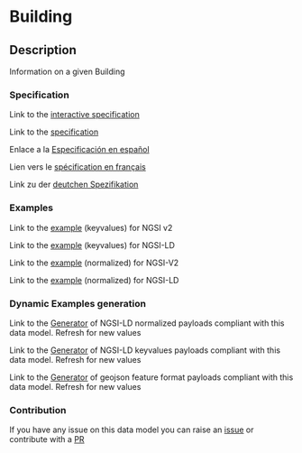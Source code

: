 # Building

## Description 

Information on a given Building
### Specification

Link to the [interactive specification](https://swagger.lab.fiware.org/?url=https://smart-data-models.github.io/dataModel.Building/Building/swagger.yaml)

Link to the [specification](https://smart-data-models.github.io/dataModel.Building/Building/doc/spec.md)

Enlace a la [Especificación en español](https://smart-data-models.github.io/dataModel.Building/Building/doc/spec_ES.md)

Lien vers le [spécification en français](https://smart-data-models.github.io/dataModel.Building/Building/doc/spec_FR.md)

Link zu der [deutchen Spezifikation](https://smart-data-models.github.io/dataModel.Building/Building/doc/spec_DE.md)
### Examples

Link to the [example](https://smart-data-models.github.io/dataModel.Building/Building/examples/example.json) (keyvalues) for NGSI v2

Link to the [example](https://smart-data-models.github.io/dataModel.Building/Building/examples/example.jsonld) (keyvalues) for NGSI-LD

Link to the [example](https://smart-data-models.github.io/dataModel.Building/Building/examples/example-normalized.json) (normalized) for NGSI-V2

Link to the [example](https://smart-data-models.github.io/dataModel.Building/Building/examples/example-normalized.jsonld) (normalized) for NGSI-LD
### Dynamic Examples generation

Link to the [Generator](https://smartdatamodels.org/extra/ngsi-ld_generator_v0.92.php?schemaUrl=https://raw.githubusercontent.com/smart-data-models/dataModel.Building/master/Building/schema.json&email=info@smartdatamodels.org) of NGSI-LD normalized payloads compliant with this data model. Refresh for new values

Link to the [Generator](https://smartdatamodels.org/extra/ngsi-ld_generator_keyvalues_v0.92.php?schemaUrl=https://raw.githubusercontent.com/smart-data-models/dataModel.Building/master/Building/schema.json&email=info@smartdatamodels.org) of NGSI-LD keyvalues payloads compliant with this data model. Refresh for new values

Link to the [Generator](https://smartdatamodels.org/extra/geojson_features_generator_v1.0.php?schemaUrl=https://raw.githubusercontent.com/smart-data-models/dataModel.Building/master/Building/schema.json&email=info@smartdatamodels.org) of geojson feature format payloads compliant with this data model. Refresh for new values
### Contribution

 If you have any issue on this data model you can raise an [issue](https://github.com/smart-data-models/dataModel.Building/issues)  or contribute with a [PR](https://github.com/smart-data-models/dataModel.Building/pulls)